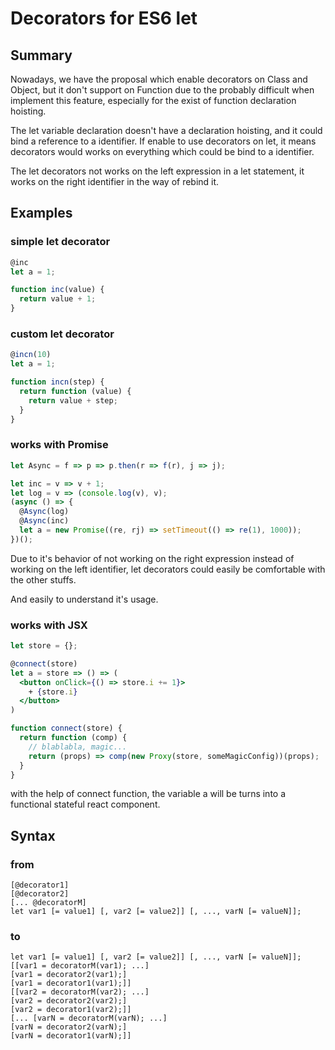 # Decorators for ES6 let

## Summary
Nowadays, we have the proposal which enable decorators on Class and Object, but it don't support on Function due to the probably difficult when implement this feature, especially for the exist of function declaration hoisting.

The let variable declaration doesn't have a declaration hoisting, and it could bind a reference to a identifier. If enable to use decorators on let, it means decorators would works on everything which could be bind to a identifier.

The let decorators not works on the left expression in a let statement, it works on the right identifier in the way of rebind it.

## Examples

### simple let decorator
``` javascript
@inc
let a = 1;

function inc(value) {
  return value + 1;
}
```

### custom let decorator
``` javascript
@incn(10)
let a = 1;

function incn(step) {
  return function (value) {
    return value + step;
  }
}
```

### works with Promise
``` javascript
let Async = f => p => p.then(r => f(r), j => j);

let inc = v => v + 1;
let log = v => (console.log(v), v);
(async () => {
  @Async(log)
  @Async(inc)
  let a = new Promise((re, rj) => setTimeout(() => re(1), 1000));
})();

```
Due to it's behavior of not working on the right expression instead of working on the left identifier, let decorators could easily be comfortable with the other stuffs.

And easily to understand it's usage.

### works with JSX
``` jsx
let store = {};

@connect(store)
let a = store => () => (
  <button onClick={() => store.i += 1}>
    + {store.i}
  </button>
)

function connect(store) {
  return function (comp) {
    // blablabla, magic...
    return (props) => comp(new Proxy(store, someMagicConfig))(props);
  }
}

```

with the help of connect function, the variable a will be turns into a functional stateful react component.


## Syntax

### from
```
[@decorator1]
[@decorator2]
[... @decoratorM]
let var1 [= value1] [, var2 [= value2]] [, ..., varN [= valueN]];

```

### to
```
let var1 [= value1] [, var2 [= value2]] [, ..., varN [= valueN]];
[[var1 = decoratorM(var1); ...]
[var1 = decorator2(var1);]
[var1 = decorator1(var1);]]
[[var2 = decoratorM(var2); ...]
[var2 = decorator2(var2);]
[var2 = decorator1(var2);]]
[... [varN = decoratorM(varN); ...]
[varN = decorator2(varN);]
[varN = decorator1(varN);]]
```

